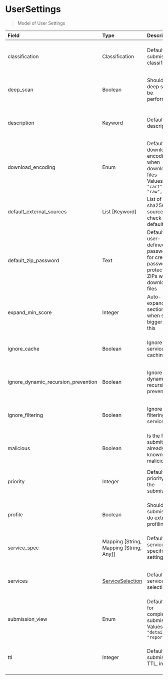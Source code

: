 [comment]: # (AUTOGENERATED MARKDOWN CONTENT. UPDATES TO ODM DOCUMENTATION SHOULD BE DONE THROUGH ASSEMBLYLINE-BASE REPO!)
# UserSettings
> Model of User Settings

| Field | Type | Description | Required | Default |
| :--- | :--- | :--- | :--- | :--- |
| classification | Classification | Default submission classification | :material-checkbox-marked-outline: Yes | `TLP:W` |
| deep_scan | Boolean | Should a deep scan be performed? | :material-checkbox-marked-outline: Yes | `False` |
| description | Keyword | Default description | :material-checkbox-marked-outline: Yes | `` |
| download_encoding | Enum | Default download encoding when downloading files<br>Values:<br>`"cart", "raw", "zip"` | :material-checkbox-marked-outline: Yes | `cart` |
| default_external_sources | List [Keyword] | List of sha256 sources to check by default | :material-checkbox-marked-outline: Yes | `[]` |
| default_zip_password | Text | Default user-defined password for creating password protected ZIPs when downloading files | :material-checkbox-marked-outline: Yes | `zippy` |
| expand_min_score | Integer | Auto-expand section when score bigger then this | :material-checkbox-marked-outline: Yes | `500` |
| ignore_cache | Boolean | Ignore service caching? | :material-checkbox-marked-outline: Yes | `False` |
| ignore_dynamic_recursion_prevention | Boolean | Ignore dynamic recursion prevention? | :material-checkbox-marked-outline: Yes | `False` |
| ignore_filtering | Boolean | Ignore filtering services? | :material-checkbox-marked-outline: Yes | `False` |
| malicious | Boolean | Is the file submitted already known to be malicious? | :material-checkbox-marked-outline: Yes | `False` |
| priority | Integer | Default priority for the submissions | :material-checkbox-marked-outline: Yes | `1000` |
| profile | Boolean | Should the submission do extra profiling? | :material-checkbox-marked-outline: Yes | `False` |
| service_spec | Mapping [String, Mapping [String, Any]] | Default service specific settings | :material-checkbox-marked-outline: Yes | `{}` |
| services | [ServiceSelection](/assemblyline4_docs/odm/models/submission/#serviceselection) | Default service selection | :material-checkbox-marked-outline: Yes | See [ServiceSelection](/assemblyline4_docs/odm/models/submission/#serviceselection) for more details. |
| submission_view | Enum | Default view for completed submissions<br>Values:<br>`"details", "report"` | :material-checkbox-marked-outline: Yes | `report` |
| ttl | Integer | Default submission TTL, in days | :material-checkbox-marked-outline: Yes | `30` |


